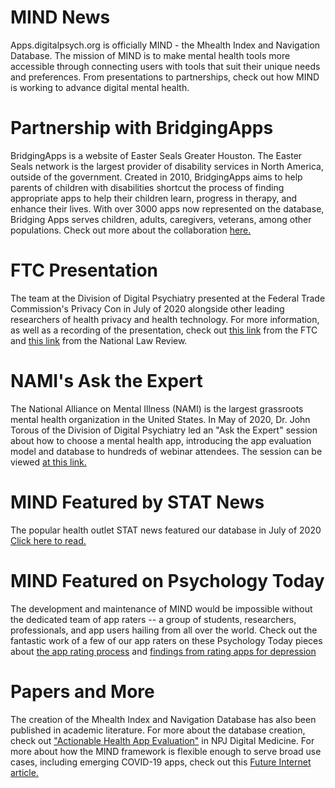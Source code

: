 # MIND News

Apps.digitalpsych.org is officially MIND - the Mhealth Index and Navigation Database. The mission of MIND is to make mental health tools more accessible through connecting users with tools that suit their unique needs and preferences. From presentations to partnerships, check out how MIND is working to advance digital mental health.

# Partnership with BridgingApps

BridgingApps is a website of Easter Seals Greater Houston. The Easter Seals network is the largest provider of disability services in North America, outside of the government. Created in 2010, BridgingApps aims to help parents of children with disabilities shortcut the process of finding appropriate apps to help their children learn, progress in therapy, and enhance their lives. With over 3000 apps now represented on the database, Bridging Apps serves children, adults, caregivers, veterans, among other populations. Check out more about the collaboration <a href="https://www.bridgingapps.org/2020/10/bridgingapps-collaborates-with-harvard-digital-psychiatry-team-to-highlight-new-tool-for-mental-health-apps/" target="_blank">here.</a>

# FTC Presentation

The team at the Division of Digital Psychiatry presented at the Federal Trade Commission's Privacy Con in July of 2020 alongside other leading researchers of health privacy and health technology. For more information, as well as a recording of the presentation, check out <a href="https://www.ftc.gov/news-events/events-calendar/privacycon-2020" target="_blank">this link</a> from the FTC and <a href="https://www.natlawreview.com/article/ftc-privacycon-2020-health-apps-area-ftc-focus-going-forward" target="_blank">this link</a> from the National Law Review.

# NAMI's Ask the Expert

The National Alliance on Mental Illness (NAMI) is the largest grassroots mental health organization in the United States. In May of 2020, Dr. John Torous of the Division of Digital Psychiatry led an "Ask the Expert" session about how to choose a mental health app, introducing the app evaluation model and database to hundreds of webinar attendees. The session can be viewed <a href="https://nami.org/Blogs/NAMI-s-Ask-the-Expert/2020/NAMI-s-Ask-the-Expert-Webinar-What-to-Know-Before-Using-a-Mental-Health-App" target="_blank">at this link.</a>

# MIND Featured by STAT News

The popular health outlet STAT news featured our database in July of 2020 <a href="https://www.statnews.com/2020/07/10/new-tool-sort-mental-health-app/" target="_blank">Click here to read.</a>

# MIND Featured on Psychology Today

The development and maintenance of MIND would be impossible without the dedicated team of app raters -- a group of students, researchers, professionals, and app users hailing from all over the world. Check out the fantastic work of a few of our app raters on these Psychology Today pieces about <a href="https://www.psychologytoday.com/us/blog/digital-mental-health/202007/connecting-teens-mental-health-tools" target="_blank"> the app rating process</a> and <a href="https://www.psychologytoday.com/us/blog/digital-mental-health/202009/digital-tools-depression" target="_blank"> findings from rating apps for depression </a>

# Papers and More

The creation of the Mhealth Index and Navigation Database has also been published in academic literature. For more about the database creation, check out <a href="https://www.nature.com/articles/s41746-020-00312-4" target="_blank">"Actionable Health App Evaluation"</a> in NPJ Digital Medicine. For more about how the MIND framework is flexible enough to serve broad use cases, including emerging COVID-19 apps, check out this <a href="https://www.mdpi.com/1999-5903/12/9/153" target="_blank">Future Internet article.</a>

